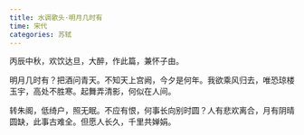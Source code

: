 ```yaml
---
title: 水调歌头·明月几时有
time: 宋代
categories: 苏轼
---
```


丙辰中秋，欢饮达旦，大醉，作此篇，兼怀子由。

<!-- more -->

明月几时有？把酒问青天。不知天上宫阙，今夕是何年。我欲乘风归去，唯恐琼楼玉宇，高处不胜寒。起舞弄清影，何似在人间。

转朱阁，低绮户，照无眠。不应有恨，何事长向别时圆？人有悲欢离合，月有阴晴圆缺，此事古难全。但愿人长久，千里共婵娟。